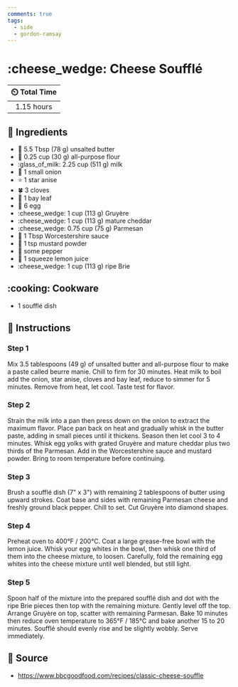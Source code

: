```yaml
---
comments: true
tags:
  - side
  - gordon-ramsay
---
```

# :cheese_wedge: Cheese Soufflé

| :timer_clock: Total Time |
|:-----------------------: |
| 1.15 hours |

## :salt: Ingredients

- :butter: 5.5 Tbsp (78 g) unsalted butter
- :ear_of_rice: 0.25 cup (30 g) all-purpose flour
- :glass_of_milk: 2.25 cup (511 g) milk
- :onion: 1 small onion
- :star: 1 star anise
- :four_leaf_clover: 3 cloves
- :fallen_leaf: 1 bay leaf
- :egg: 6 egg
- :cheese_wedge: 1 cup (113 g) Gruyère
- :cheese_wedge: 1 cup (113 g) mature cheddar
- :cheese_wedge: 0.75 cup (75 g) Parmesan
- :sake: 1 Tbsp Worcestershire sauce
- :hotdog: 1 tsp mustard powder
- :salt: some pepper
- :lemon: 1 squeeze lemon juice
- :cheese_wedge: 1 cup (113 g) ripe Brie

## :cooking: Cookware

- 1 soufflé dish

## :pencil: Instructions

### Step 1

Mix 3.5 tablespoons (49 g) of unsalted butter and all-purpose flour to make a paste called beurre manie. Chill to firm for 30
minutes. Heat milk to boil add the onion, star anise, cloves and bay leaf, reduce to simmer for 5 minutes. Remove from
heat, let cool. Taste test for flavor.

### Step 2

Strain the milk into a pan then press down on the onion to extract the maximum flavor. Place pan back on heat and
gradually whisk in the butter paste, adding in small pieces until it thickens. Season then let cool 3 to 4 minutes.
Whisk egg yolks with grated Gruyère and mature cheddar plus two thirds of the Parmesan. Add in the Worcestershire sauce
and mustard powder. Bring to room temperature before continuing.

### Step 3

Brush a soufflé dish (7"  x 3") with remaining 2 tablespoons of butter using upward strokes. Coat base and sides with
remaining Parmesan cheese and freshly ground black pepper. Chill to set. Cut Gruyère into diamond shapes.

### Step 4

Preheat oven to 400°F / 200°C. Coat a large grease-free bowl with the lemon juice. Whisk your egg whites in the bowl,
then whisk one third of them into the cheese mixture, to loosen. Carefully, fold the remaining egg whites into the
cheese mixture until well blended, but still light.

### Step 5

Spoon half of the mixture into the prepared soufflé dish and dot with the ripe Brie pieces then top with the remaining
mixture. Gently level off the top. Arrange Gruyère on top, scatter with remaining Parmesan. Bake 10 minutes then
reduce oven temperature to 365°F / 185°C and bake another 15 to 20 minutes. Soufflé should evenly rise and be slightly
wobbly. Serve immediately.

## :link: Source

- <https://www.bbcgoodfood.com/recipes/classic-cheese-souffle>
